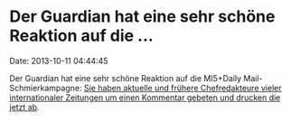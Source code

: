Der Guardian hat eine sehr schöne Reaktion auf die \...
=======================================================

Date: 2013-10-11 04:44:45

Der Guardian hat eine sehr schöne Reaktion auf die MI5+Daily
Mail-Schmierkampagne: [Sie haben aktuelle und frühere Chefredakteure
vieler internationaler Zeitungen um einen Kommentar gebeten und drucken
die jetzt
ab](http://www.theguardian.com/world/2013/oct/10/guardian-democracy-editors).
